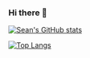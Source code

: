 ### Hi there 👋

[![Sean's GitHub stats](https://github-readme-stats.vercel.app/api?username=SeanEmmers&count_private=true&theme=onedark)](https://github.com/SeanEmmers/github-readme-stats)

[![Top Langs](https://github-readme-stats.vercel.app/api/top-langs/?username=SeanEmmers&layout=compact&theme=onedark)](https://github.com/SeanEmmers/github-readme-stats)



<!--
**SeanEmmers/SeanEmmers** is a ✨ _special_ ✨ repository because its `README.md` (this file) appears on your GitHub profile.

Here are some ideas to get you started:

- 🔭 I’m currently working on ...
- 🌱 I’m currently learning ...
- 👯 I’m looking to collaborate on ...
- 🤔 I’m looking for help with ...
- 💬 Ask me about ...
- 📫 How to reach me: ...
- 😄 Pronouns: ...
- ⚡ Fun fact: ...
-->
